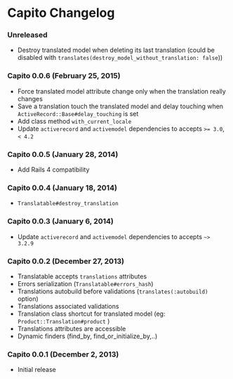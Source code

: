 # Capito Changelog

### Unreleased

* Destroy translated model when deleting its last translation (could be disabled with `translates(destroy_model_without_translation: false`))

### Capito 0.0.6 (February 25, 2015)

* Force translated model attribute change only when the translation really changes
* Save a translation touch the translated model and delay touching when `ActiveRecord::Base#delay_touching` is set
* Add class method `with_current_locale`
* Update `activerecord` and `activemodel` dependencies to accepts `>= 3.0`, `< 4.2`

### Capito 0.0.5 (January 28, 2014)

* Add Rails 4 compatibility

### Capito 0.0.4 (January 18, 2014)

* `Translatable#destroy_translation`

### Capito 0.0.3 (January 6, 2014)

* Update `activerecord` and `activemodel` dependencies to accepts `~> 3.2.9`

### Capito 0.0.2 (December 27, 2013)

* Translatable accepts `translations` attributes
* Errors serialization (`Translatable#errors_hash`)
* Translations autobuild before validations (`translates(:autobuild)` option)
* Translations associated validations
* Translation class shortcut for translated model (eg: `Product::Translation#product` )
* Translations attributes are accessible
* Dynamic finders (find_by, find_or_initialize_by,..)

### Capito 0.0.1 (December 2, 2013)

* Initial release
